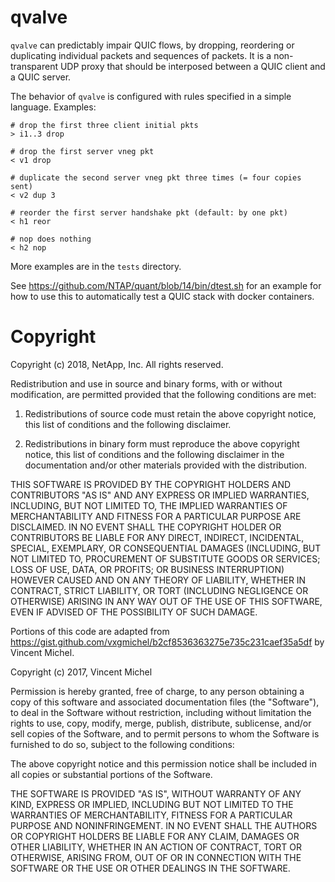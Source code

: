 # qvalve

`qvalve` can predictably impair QUIC flows, by dropping, reordering or
duplicating individual packets and sequences of packets. It is a non-transparent
UDP proxy that should be interposed between a QUIC client and a QUIC server.

The behavior of `qvalve` is configured with rules specified in a simple
language. Examples:

```
# drop the first three client initial pkts
> i1..3 drop

# drop the first server vneg pkt
< v1 drop

# duplicate the second server vneg pkt three times (= four copies sent)
< v2 dup 3

# reorder the first server handshake pkt (default: by one pkt)
< h1 reor

# nop does nothing
< h2 nop
```

More examples are in the `tests` directory.

See https://github.com/NTAP/quant/blob/14/bin/dtest.sh for an example for how to use this to automatically test a QUIC stack with docker containers.


# Copyright

Copyright (c) 2018, NetApp, Inc.
All rights reserved.

Redistribution and use in source and binary forms, with or without
modification, are permitted provided that the following conditions are met:

1. Redistributions of source code must retain the above copyright notice,
   this list of conditions and the following disclaimer.

2. Redistributions in binary form must reproduce the above copyright notice,
   this list of conditions and the following disclaimer in the documentation
   and/or other materials provided with the distribution.

THIS SOFTWARE IS PROVIDED BY THE COPYRIGHT HOLDERS AND CONTRIBUTORS "AS IS"
AND ANY EXPRESS OR IMPLIED WARRANTIES, INCLUDING, BUT NOT LIMITED TO, THE
IMPLIED WARRANTIES OF MERCHANTABILITY AND FITNESS FOR A PARTICULAR PURPOSE
ARE DISCLAIMED. IN NO EVENT SHALL THE COPYRIGHT HOLDER OR CONTRIBUTORS BE
LIABLE FOR ANY DIRECT, INDIRECT, INCIDENTAL, SPECIAL, EXEMPLARY, OR
CONSEQUENTIAL DAMAGES (INCLUDING, BUT NOT LIMITED TO, PROCUREMENT OF
SUBSTITUTE GOODS OR SERVICES; LOSS OF USE, DATA, OR PROFITS; OR BUSINESS
INTERRUPTION) HOWEVER CAUSED AND ON ANY THEORY OF LIABILITY, WHETHER IN
CONTRACT, STRICT LIABILITY, OR TORT (INCLUDING NEGLIGENCE OR OTHERWISE)
ARISING IN ANY WAY OUT OF THE USE OF THIS SOFTWARE, EVEN IF ADVISED OF THE
POSSIBILITY OF SUCH DAMAGE.



Portions of this code are adapted from
https://gist.github.com/vxgmichel/b2cf8536363275e735c231caef35a5df by Vincent
Michel.

Copyright (c) 2017, Vincent Michel

Permission is hereby granted, free of charge, to any person obtaining a copy
of this software and associated documentation files (the "Software"), to deal
in the Software without restriction, including without limitation the rights
to use, copy, modify, merge, publish, distribute, sublicense, and/or sell
copies of the Software, and to permit persons to whom the Software is
furnished to do so, subject to the following conditions:

The above copyright notice and this permission notice shall be included in all
copies or substantial portions of the Software.

THE SOFTWARE IS PROVIDED "AS IS", WITHOUT WARRANTY OF ANY KIND, EXPRESS OR
IMPLIED, INCLUDING BUT NOT LIMITED TO THE WARRANTIES OF MERCHANTABILITY,
FITNESS FOR A PARTICULAR PURPOSE AND NONINFRINGEMENT. IN NO EVENT SHALL THE
AUTHORS OR COPYRIGHT HOLDERS BE LIABLE FOR ANY CLAIM, DAMAGES OR OTHER
LIABILITY, WHETHER IN AN ACTION OF CONTRACT, TORT OR OTHERWISE, ARISING FROM,
OUT OF OR IN CONNECTION WITH THE SOFTWARE OR THE USE OR OTHER DEALINGS IN THE
SOFTWARE.
